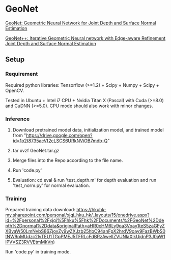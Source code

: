 # GeoNet
[GeoNet: Geometric Neural Network for Joint Depth and Surface Normal Estimation](http://openaccess.thecvf.com/content_cvpr_2018/papers/Qi_GeoNet_Geometric_Neural_CVPR_2018_paper.pdf)

[GeoNet++: Iterative Geometric Neural network with Edge-aware Refinement Joint Depth and Surface Normal Estimation](https://ieeexplore.ieee.org/document/9184024)

## Setup

### Requirement
Required python libraries: Tensorflow (>=1.2) + Scipy + Numpy + Scipy + OpenCV.

Tested in Ubuntu + Intel i7 CPU + Nvidia Titan X (Pascal) with Cuda (>=8.0) and CuDNN (>=5.0). CPU mode should also work with minor changes.


### Inference
1. Download pretrained model data, initialization model, and trained model from "https://drive.google.com/open?id=1o2t8735acVf2cLSCS6URkNViOB7mdb-Q"

2. tar xvzf GeoNet.tar.gz

3. Merge files into the Repo according to the file name.

4. Run 'code.py'

5. Evaluation: cd eval & run 'test_depth.m' for depth evaluation and run 'test_norm.py' for normal evaluation.

### Training
Prepared training data download: 
https://hkuhk-my.sharepoint.com/personal/xjqi_hku_hk/_layouts/15/onedrive.aspx?id=%2Fpersonal%2Fxjqi%5Fhku%5Fhk%2FDocuments%2FGeoNet%2Ddepth%2Dnormal%2Ddata&originalPath=aHR0cHM6Ly9oa3Voay1teS5zaGFyZXBvaW50LmNvbS86ZjovZy9wZXJzb25hbC94anFpX2hrdV9oay9FazBWbS0tNW9pMUdzc2lvTEU1TGpPMEJ5TFRLcFdBRzAwellZVUNlaXlkUjdnP3J0aW1lPVVSZ3RVVEtmMkVn)

Run 'code.py' in training mode.
